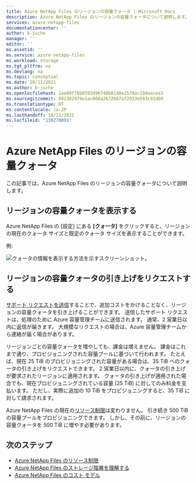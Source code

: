 ```yaml
---
title: Azure NetApp Files のリージョンの容量クォータ | Microsoft Docs
description: Azure NetApp Files のリージョンの容量クォータについて説明します。
services: azure-netapp-files
documentationcenter: ''
author: b-juche
manager: ''
editor: ''
ms.assetid: ''
ms.service: azure-netapp-files
ms.workload: storage
ms.tgt_pltfrm: na
ms.devlang: na
ms.topic: conceptual
ms.date: 10/11/2021
ms.author: b-juche
ms.openlocfilehash: 1ae89ff8b8593d96740b0140a1570ac19deacea3
ms.sourcegitcommit: 692382974e1ac868a2672b67af2d33e593c91d60
ms.translationtype: HT
ms.contentlocale: ja-JP
ms.lasthandoff: 10/22/2021
ms.locfileid: "130270091"
---
```

# <a name="regional-capacity-quota-for-azure-netapp-files"></a>Azure NetApp Files のリージョンの容量クォータ

この記事では、Azure NetApp Files のリージョンの容量クォータについて説明します。

## <a name="display-regional-capacity-quota"></a>リージョンの容量クォータを表示する

Azure NetApp Files の [設定] にある **[クォータ]** をクリックすると、リージョンの現在のクォータ サイズと既定のクォータ サイズを表示することができます。 

例: 

![クォータの情報を表示する方法を示すスクリーンショット。](../media/azure-netapp-files/quota-display.png) 

## <a name="request-regional-capacity-quota-increase"></a>リージョンの容量クォータの引き上げをリクエストする

[サポート リクエストを送信](azure-netapp-files-resource-limits.md#request-limit-increase)することで、追加コストをかけることなく、リージョンの容量クォータを引き上げることができます。 送信したサポート リクエストは、処理のために Azure 容量管理チームに送信されます。 通常、2 営業日以内に返信が届きます。 大規模なリクエストの場合は、Azure 容量管理チームから連絡が届く場合があります。  

リージョンごとの容量クォータを増やしても、課金は増えません。 課金はこれまで通り、プロビジョニングされた容量プールに基づいて行われます。
たとえば、現在 25 TiB のプロビジョニングされた容量がある場合は、35 TiB へのクォータの引き上げをリクエストできます。  2 営業日以内に、クォータの引き上げが要求されたリージョンに適用されます。 クォータの引き上げが適用された場合でも、現在プロビジョニングされている容量 (25 TiB) に対してのみ料金を支払います。 ただし、実際に追加の 10 TiB をプロビジョニングすると、35 TiB に対して請求されます。

Azure NetApp Files の現在の[リソース制限](azure-netapp-files-resource-limits.md#resource-limits)は変わりません。 引き続き 500 TiB の容量プールをプロビジョニングできます。 しかし、その前に、リージョンの容量クォータを 500 TiB に増やす必要があります。

## <a name="next-steps"></a>次のステップ  

- [Azure NetApp Files のリソース制限](azure-netapp-files-resource-limits.md)
- [Azure NetApp Files のストレージ階層を理解する](azure-netapp-files-understand-storage-hierarchy.md)
- [Azure NetApp Files のコスト モデル](azure-netapp-files-cost-model.md)

